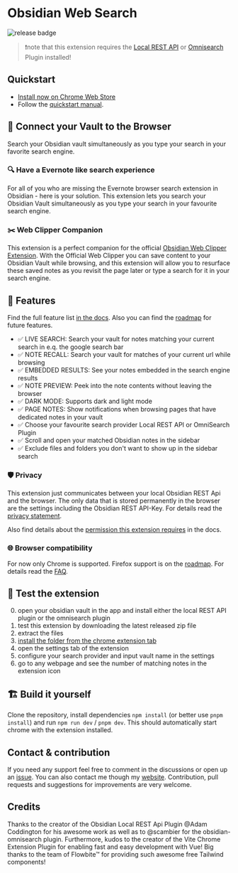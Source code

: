 # Obsidian Web Search

![release badge](https://github.com/jk-oster/obsidian-search-for-web/actions/workflows/release.yaml/badge.svg)

>❗note that this extension requires the [Local REST API](https://github.com/coddingtonbear/obsidian-local-rest-api) or [Omnisearch](https://github.com/scambier/obsidian-omnisearch) Plugin installed!


## Quickstart

- [Install now on Chrome Web Store](https://chromewebstore.google.com/detail/obsidian-browser-search/ikdemlfoilfdmcdiegelchlhfnkpmaee)
- Follow the [quickstart manual](https://jk-oster.github.io/obsidian-search-for-web/getting-started.html).

## 🔗 Connect your Vault to the Browser

Search your Obsidian vault simultaneously as you type your search in your favorite search engine.

### 🔍 Have a Evernote like search experience

For all of you who are missing the Evernote browser search extension in Obsidian - here is your solution. This extension lets you search your Obsidian Vault simultaneously as you type your search in your favourite search engine.

### ✂️ Web Clipper Companion

This extension is a perfect companion for the official [Obsidian Web Clipper Extension](https://obsidian.md/clipper). With the Official Web Clipper you can save content to your Obsidian Vault while browsing, and this extension will allow you to resurface these saved notes as you revisit the page later or type a search for it in your search engine.

## 🚀 Features

Find the full feature list [in the docs](https://jk-oster.github.io/obsidian-search-for-web/feature-guide.html). Also you can find the [roadmap](https://jk-oster.github.io/obsidian-search-for-web/roadmap.html) for future features.

- ✅ LIVE SEARCH: Search your vault for notes matching your current search in e.q. the google search bar
- ✅ NOTE RECALL: Search your vault for matches of your current url while browsing
- ✅ EMBEDDED RESULTS: See your notes embedded in the search engine results
- ✅ NOTE PREVIEW: Peek into the note contents without leaving the browser
- ✅ DARK MODE: Supports dark and light mode
- ✅ PAGE NOTES: Show notifications when browsing pages that have dedicated notes in your vault
- ✅ Choose your favourite search provider Local REST API or OmniSearch Plugin
- ✅ Scroll and open your matched Obsidian notes in the sidebar
- ✅ Exclude files and folders you don't want to show up in the sidebar search

### 🛡️ Privacy

This extension just communicates between your local Obsidian REST Api and the browser.
The only data that is stored permanently in the browser are the settings including the Obsidian REST API-Key. For details read the [privacy statement](https://jk-oster.github.io/obsidian-search-for-web/privacy.html).

Also find details about the [permission this extension requires](https://jk-oster.github.io/obsidian-search-for-web/permissions.html) in the docs.

### 🌐 Browser compatibility

For now only Chrome is supported. Firefox support is on the [roadmap](https://jk-oster.github.io/obsidian-search-for-web/roadmap.html). For details read the [FAQ](https://jk-oster.github.io/obsidian-search-for-web/faq.html#is-obsidian-browser-search-also-available-for-firefox).

## 🚧 Test the extension

0. open your obsidian vault in the app and install either the local REST API plugin or the omnisearch plugin
1. test this extension by downloading the latest released zip file
2. extract the files
3. [install the folder from the chrome extension tab](https://bashvlas.com/blog/install-chrome-extension-in-developer-mode/)
4. open the settings tab of the extension
5. configure your search provider and input vault name in the settings
6. go to any webpage and see the number of matching notes in the extension icon

## 🏗️ Build it yourself

Clone the repository, install dependencies `npm install` (or better use `pnpm install`) and run `npm run dev` / `pnpm dev`.
This should automatically start chrome with the extension installed.

## Contact & contribution

If you need any support feel free to comment in the discussions or open up an [issue](https://github.com/jk-oster/obsidian-search-for-web/issues).
You can also contact me though my [website](https://jakobosterberger.com/contact).
Contribution, pull requests and suggestions for improvements are very welcome.

## Credits

Thanks to the creator of the Obsidian Local REST Api Plugin @Adam Coddington for his awesome work as well as to @scambier for the obsidian-omnisearch plugin.
Furthermore, kudos to the creator of the Vite Chrome Extension Plugin for enabling fast and easy development with Vue!
Big thanks to the team of Flowbite™ for providing such awesome free Tailwind components!
